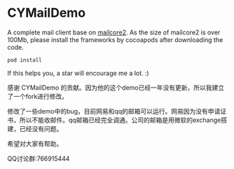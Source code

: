 # CYMailDemo
A complete mail client base on [mailcore2](https://github.com/MailCore/mailcore2).
As the size of mailcore2 is over 100Mb, please install the frameworks by cocoapods after downloading the code.
```
pod install
```
If this helps you, a star will encourage me a lot. :)


感谢 CYMailDemo 的贡献。因为他的这个demo已经一年没有更新，所以我建立了一个fork进行修改。

修改了一些demo中的bug，目前网易和qq的邮箱可以运行。网易因为没有申请证书，所以不能收邮件。qq邮箱已经完全调通。公司的邮箱是用微软的exchange搭建，已经没有问题。

希望对大家有帮助。

QQ讨论群:766915444
